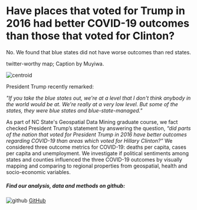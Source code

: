 
# Have places that voted for Trump in 2016 had better COVID-19 outcomes than those that voted for Clinton?

No. We found that blue states did not have worse outcomes than red states.

twitter-worthy map; Caption by Muyiwa.

![centroid](https://pages.github.ncsu.edu/chaedri/Data-Challenge-GIS713/images/covid_percapita_gif.gif)


President Trump recently remarked:

 *"If you take the blue states out, we're at a level that I don't think anybody in the world would be at. We're really at a very low level. But some of the states, they were blue states and blue-state-managed."*

As part of NC State's Geospatial Data Mining graduate course, we fact checked President Trump’s statement by answering the question, *“did parts of the nation that voted for President Trump in 2016 have better outcomes regarding COVID-19 than areas which voted for Hillary Clinton?”* We considered three outcome metrics for COVID-19: deaths per capita, cases per capita and unemployment. We investigate if political sentiments among states and counties influenced the three COVID-19 outcomes by visually mapping and comparing to regional properties from geospatial, health and socio-economic variables.


##### Find our analysis, data and methods on github: 
![github](https://pages.github.ncsu.edu/chaedri/Data-Challenge-GIS713/images/octocat.svg) [GitHub](https://github.ncsu.edu/chaedri/Data-Challenge-GIS713)
